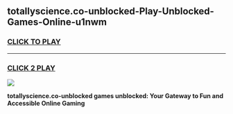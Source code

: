 
## totallyscience.co-unblocked-Play-Unblocked-Games-Online-u1nwm
<h3>
<a href="https://premium76.site?title=totallyscience.co-unblocked&ref=25A">CLICK TO PLAY</a></h3>
<hr>

<h3>
<a href="https://premium76.site?title=totallyscience.co-unblocked&ref=25A">CLICK 2 PLAY</a>
  
</h3>

<a href="https://premium76.site?title=totallyscience.co-unblocked&ref=25A"><img src="https://clearcache.store/games.png"></a>


**totallyscience.co-unblocked games unblocked: Your Gateway to Fun and Accessible Online Gaming**
